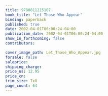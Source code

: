 ```yaml
---
title: 9780811215107
book_title: "Let Those Who Appear"
binding: paperback
published: true
date: 2002-04-01T06:00:24-04:00
publication_date: 2002-04-01T06:00:24-04:00
show_in_forthcoming: false
contributors:

cover_image_path: Let_Those_Who_Appear.jpg
forsale: false
saleprice:
shipping_charge:
price_us: 12.95
price_cn:
trim_size: 7x8
page_count: 64
---
```


